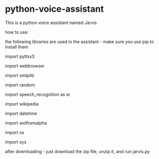 # python-voice-assistant
This is a python voice assistant named Jarvis

how to use:

the following libraries are used in the assistant - make sure you use pip to install them

import pyttsx3

import webbrowser

import smtplib

import random

import speech_recognition as sr

import wikipedia

import datetime

import wolframalpha

import os

import sys

after downloading - just download the zip file, unzip it, and run jarvis.py
